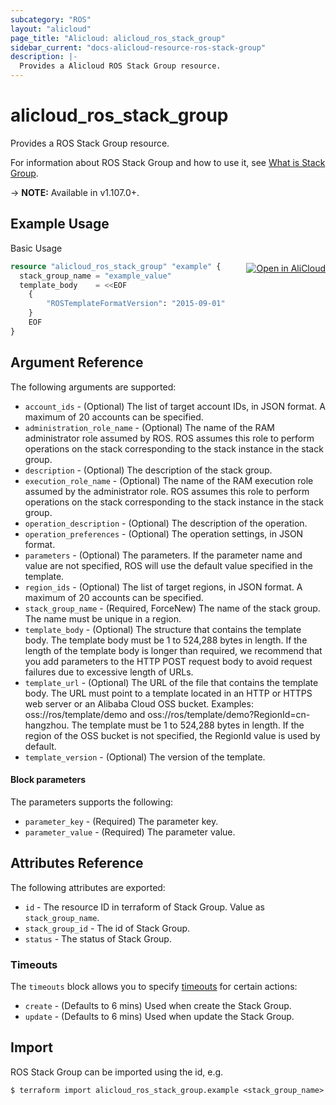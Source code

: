 ```yaml
---
subcategory: "ROS"
layout: "alicloud"
page_title: "Alicloud: alicloud_ros_stack_group"
sidebar_current: "docs-alicloud-resource-ros-stack-group"
description: |-
  Provides a Alicloud ROS Stack Group resource.
---
```


# alicloud\_ros\_stack\_group

Provides a ROS Stack Group resource.

For information about ROS Stack Group and how to use it, see [What is Stack Group](https://www.alibabacloud.com/help/en/doc-detail/151333.htm).

-> **NOTE:** Available in v1.107.0+.

## Example Usage
<div class="oics-button" style="float: right;margin: 0 0 -40px 0;">
  <a href="https://api.aliyun.com/api-tools/terraform?resource=alicloud_ros_stack_group&exampleId=63f69414-5509-07dd-bf0d-9e271f7c5cdb5bbd0242&activeTab=example&spm=docs.r.ros_stack_group.0.63f6941455" target="_blank">
    <img alt="Open in AliCloud" src="https://img.alicdn.com/imgextra/i1/O1CN01hjjqXv1uYUlY56FyX_!!6000000006049-55-tps-254-36.svg" style="max-height: 44px; margin: 32px auto; max-width: 100%;">
  </a>
</div>

Basic Usage

```terraform
resource "alicloud_ros_stack_group" "example" {
  stack_group_name = "example_value"
  template_body    = <<EOF
    {
    	"ROSTemplateFormatVersion": "2015-09-01"
    }
    EOF
}

```

## Argument Reference

The following arguments are supported:

* `account_ids` - (Optional) The list of target account IDs, in JSON format. A maximum of 20 accounts can be specified.
* `administration_role_name` - (Optional) The name of the RAM administrator role assumed by ROS. ROS assumes this role to perform operations on the stack corresponding to the stack instance in the stack group.
* `description` - (Optional) The description of the stack group.
* `execution_role_name` - (Optional) The name of the RAM execution role assumed by the administrator role. ROS assumes this role to perform operations on the stack corresponding to the stack instance in the stack group.
* `operation_description` - (Optional) The description of the operation.
* `operation_preferences` - (Optional) The operation settings, in JSON format.
* `parameters` - (Optional) The parameters. If the parameter name and value are not specified, ROS will use the default value specified in the template.
* `region_ids` - (Optional) The list of target regions, in JSON format. A maximum of 20 accounts can be specified.
* `stack_group_name` - (Required, ForceNew) The name of the stack group. The name must be unique in a region.
* `template_body` - (Optional) The structure that contains the template body. The template body must be 1 to 524,288 bytes in length. If the length of the template body is longer than required, we recommend that you add parameters to the HTTP POST request body to avoid request failures due to excessive length of URLs.
* `template_url` - (Optional) The URL of the file that contains the template body. The URL must point to a template located in an HTTP or HTTPS web server or an Alibaba Cloud OSS bucket. Examples: oss://ros/template/demo and oss://ros/template/demo?RegionId=cn-hangzhou. The template must be 1 to 524,288 bytes in length. If the region of the OSS bucket is not specified, the RegionId value is used by default.
* `template_version` - (Optional) The version of the template.

#### Block parameters

The parameters supports the following: 

* `parameter_key` - (Required) The parameter key.
* `parameter_value` - (Required) The parameter value.

## Attributes Reference

The following attributes are exported:

* `id` - The resource ID in terraform of Stack Group. Value as `stack_group_name`.
* `stack_group_id` - The id of Stack Group.
* `status` - The status of Stack Group.

### Timeouts

The `timeouts` block allows you to specify [timeouts](https://www.terraform.io/docs/configuration-0-11/resources.html#timeouts) for certain actions:

* `create` - (Defaults to 6 mins) Used when create the Stack Group.
* `update` - (Defaults to 6 mins) Used when update the Stack Group.

## Import

ROS Stack Group can be imported using the id, e.g.

```shell
$ terraform import alicloud_ros_stack_group.example <stack_group_name>
```
